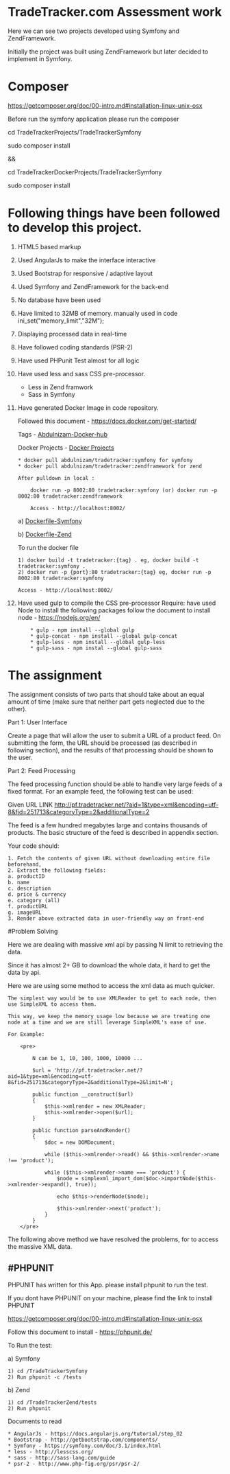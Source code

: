 # TradeTracker.com Assessment work


Here we can see two projects developed using Symfony and ZendFramework.

Initially the project was built using ZendFramework but later decided to implement in Symfony.

# Composer 

https://getcomposer.org/doc/00-intro.md#installation-linux-unix-osx

Before run the symfony application please run the composer 

cd TradeTrackerProjects/TradeTrackerSymfony

sudo composer install

&&

cd TradeTrackerDockerProjects/TradeTrackerSymfony

sudo composer install


# Following things have been followed to develop this project.

1) HTML5 based markup
2) Used AngularJs to make the interface interactive
3) Used Bootstrap for responsive / adaptive layout
4) Used Symfony and ZendFramework for the back-end
5) No database have been used
6) Have limited to 32MB of memory. manually used in code ini_set("memory_limit","32M");
7) Displaying processed data in real-time 

8) Have followed coding standards (PSR-2)
9) Have used PHPunit Test almost for all logic

10) Have used less and sass CSS pre-processor.

	* Less in Zend framwork 
	* Sass in Symfony

11) Have generated Docker Image in code repository.

	Followed this document - https://docs.docker.com/get-started/

	Tags - <a href="https://hub.docker.com/r/abdulnizam/tradetracker/tags/" target="_blank">Abdulnizam-Docker-hub</a>

	Docker Projects - <a href="https://github.com/Freniz/TradeTrackerDockerProjects">Docker Projects</a>

		* docker pull abdulnizam/tradetracker:symfony for symfony
		* docker pull abdulnizam/tradetracker:zendframework for zend
		
		After pulldown in local : 

			docker run -p 8002:80 tradetracker:symfony (or) docker run -p 8002:80 tradetracker:zendframework

			Access - http://localhost:8002/

	a) <a href="https://github.com/Freniz/TradeTrackerProjects/blob/integration/DockerFiles/symfony/Dockerfile">Dockerfile-Symfony</a>

	b) <a href="https://github.com/Freniz/TradeTrackerProjects/blob/integration/DockerFiles/zend/Dockerfile">Dockerfile-Zend</a>

	To run the docker file 
	
		1) docker build -t tradetracker:{tag} . eg, docker build -t tradetracker:symfony .
		2) docker run -p {port}:80 tradetracker:{tag} eg, docker run -p 8002:80 tradetracker:symfony
         
        Access - http://localhost:8002/

12) Have used gulp to compile the CSS pre-processor
	Require:
		have used Node to install the following packages
			follow the document to install node - https://nodejs.org/en/
			
			* gulp - npm install --global gulp
			* gulp-concat - npm install --global gulp-concat
			* gulp-less - npm install --global gulp-less
			* gulp-sass - npm instal --global gulp-sass 


# The assignment

The assignment consists of two parts that should take about an equal amount of time (make sure that neither part gets neglected due to the other).

Part 1: User Interface

Create a page that will allow the user to submit a URL of a product feed. On submitting the form, the URL should be processed (as described in following section), and the results of that processing should be shown to the user.

Part 2: Feed Processing

The feed processing function should be able to handle very large feeds of a fixed format. For an example feed, the following test can be used:

Given URL LINK http://pf.tradetracker.net/?aid=1&type=xml&encoding=utf-8&fid=251713&categoryType=2&additionalType=2

The feed is a few hundred megabytes large and contains thousands of products. The basic structure of the feed is described in appendix section.

Your code should:

	1. Fetch the contents of given URL without downloading entire file beforehand,
	2. Extract the following fields:
	a. productID
	b. name
	c. description
	d. price & currency
	e. category (all)
	f. productURL
	g. imageURL
	3. Render above extracted data in user-friendly way on front-end

#Problem Solving 

Here we are dealing with massive xml api by passing N limit to retrieving the data. 

Since it has almost 2+ GB to download the whole data, it hard to get the data by api.

Here we are using some method to access the xml data as much quicker.

	The simplest way would be to use XMLReader to get to each node, then use SimpleXML to access them.

	This way, we keep the memory usage low because we are treating one node at a time and we are still leverage SimpleXML's ease of use. 

	For Example:

		<pre>

			N can be 1, 10, 100, 1000, 10000 ...

			$url = 'http://pf.tradetracker.net/?aid=1&type=xml&encoding=utf-8&fid=251713&categoryType=2&additionalType=2&limit=N';
			
			public function __construct($url)
		    {
		        $this->xmlrender = new XMLReader;
		        $this->xmlrender->open($url);
		    }

			public function parseAndRender()
		    {
		        $doc = new DOMDocument;
		        
		        while ($this->xmlrender->read() && $this->xmlrender->name !== 'product');
		        
		        while ($this->xmlrender->name === 'product') {
		            $node = simplexml_import_dom($doc->importNode($this->xmlrender->expand(), true));
		            
		            echo $this->renderNode($node);
		            
		            $this->xmlrender->next('product');
		        }
		    }
		</pre>

The following above method we have resolved the problems, for to access the massive XML data.


#PHPUNIT
---------

PHPUNIT has written for this App. please install phpunit to run the test.

If you dont have PHPUNIT on your machine, please find the link to install PHPUNIT

https://getcomposer.org/doc/00-intro.md#installation-linux-unix-osx

Follow this document to install - https://phpunit.de/

To Run the test:

a) Symfony

	1) cd /TradeTrackerSymfony
	2) Run phpunit -c /tests

b) Zend

	1) cd /TradeTrackerZend/tests
	2) Run phpunit


Documents to read 
	 
	* AngularJs - https://docs.angularjs.org/tutorial/step_02
	* Bootstrap - http://getbootstrap.com/components/
	* Symfony - https://symfony.com/doc/3.1/index.html
	* less - http://lesscss.org/
	* sass - http://sass-lang.com/guide
	* psr-2 - http://www.php-fig.org/psr/psr-2/






